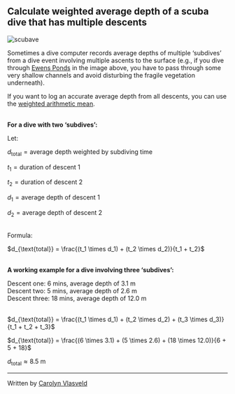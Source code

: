 ## Calculate weighted average depth of a scuba dive that has multiple descents

![scubave](https://github.com/carolynvlasveld/resources/blob/main/ewensponds.jpg)

Sometimes a dive computer records average depths of multiple ‘subdives’ from a dive event involving multiple ascents to the surface (e.g., if you dive through [Ewens Ponds](https://www.parks.sa.gov.au/parks/ewens-ponds-conservation-park) in the image above, you have to pass through some very shallow channels and avoid disturbing the fragile vegetation underneath).

If you want to log an accurate average depth from all descents, you can use the [weighted arithmetic mean](https://en.wikipedia.org/wiki/Weighted_arithmetic_mean).

<br>**For a dive with two ‘subdives’:**

Let:

$d_{\text{total}} = \text{average depth weighted by subdiving time}$

$t_1 = \text{duration of descent 1}$

$t_2 = \text{duration of descent 2}$

$d_1 = \text{average depth of descent 1}$

$d_2 = \text{average depth of descent 2}$<br>

<br>Formula:

$d_{\text{total}} = \frac{(t_1 \times d_1) + (t_2 \times d_2)}{t_1 + t_2}$

<br>**A working example for a dive involving three ‘subdives’:**

Descent one: 6 mins, average depth of 3.1 m\
Descent two: 5 mins, average depth of 2.6 m\
Descent three: 18 mins, average depth of 12.0 m<br><br>

$d_{\text{total}} = \frac{(t_1 \times d_1) + (t_2 \times d_2) + (t_3 \times d_3)}{t_1 + t_2 + t_3}$

$d_{\text{total}} = \frac{(6 \times 3.1) + (5 \times 2.6) + (18 \times 12.0)}{6 + 5 + 18}$

$d_{\text{total}} \approx \text{8.5 m}$

---

Written by [Carolyn Vlasveld](https://carolynvlasveld.github.io/)

